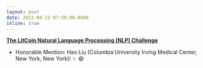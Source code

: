 ```yaml
---
layout: post
date: 2022-04-12 07:59:00-0400
inline: true
---
```


<a href='https://ncats.nih.gov/funding/challenges/litcoin/winners'>__The LitCoin Natural Language Processing (NLP) Challenge__ </a>
* Honorable Mention: Hao Liu (Columbia University Irving Medical Center, New York, New York)! :sparkles: :smile: